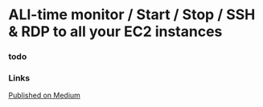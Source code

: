 # ALl-time monitor / Start / Stop / SSH & RDP to all your EC2 instances

### todo

### Links

[Published on Medium](https://medium.com/@thierryturpin/all-time-monitor-start-stop-ssh-rdp-to-all-your-ec2-instances-377c5169482d)